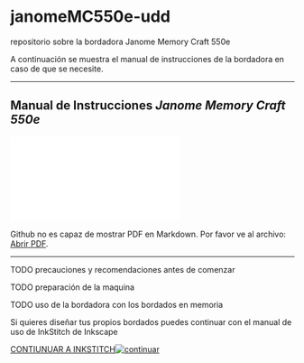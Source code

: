 # janomeMC550e-udd
repositorio sobre la bordadora Janome Memory Craft 550e



A continuación se muestra el manual de instrucciones de la bordadora en caso de que se necesite.

---

## **Manual de Instrucciones** *Janome Memory Craft 550e*

<object data="docs\Manual-de-instrucciones-MC550E.pdf" type="application/pdf" width="80%" height="600px">
    <embed src="docs\Manual-de-instrucciones-MC550E.pdf">
        <p>Github no es capaz de mostrar PDF en Markdown. Por favor ve al archivo: <a href="docs\Manual-de-instrucciones-MC550E.pdf"> Abrir PDF</a>.</p>
    </embed>
</object>

---

TODO precauciones y recomendaciones antes de comenzar

TODO preparación de la maquina

TODO uso de la bordadora con los bordados en memoria

Si quieres diseñar tus propios bordados puedes continuar con el manual de uso de InkStitch de Inkscape 

[CONTIUNUAR A INKSTITCH](inkstitch/)[![continuar](https://web.archive.org/web/20000829204600/http://www.geocities.com:80/Tokyo/Gulf/6263/next.gif)](fab/)
